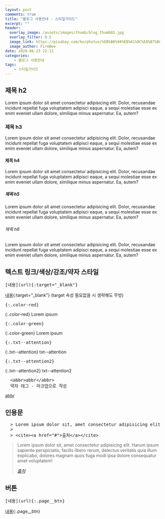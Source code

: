 ```yaml
---
layout: post
comments: true
title: "블로그 사용안내 - 스타일가이드"
excerpt: ""
header:
  overlay_image: /assets/images/thumb/blog_thumb02.jpg
  overlay_filter: 0.5
  image_link: https://pixabay.com/ko/photos/%EB%B8%94%EB%A1%9C%EA%B7%B8-%EC%84%9C%EC%9E%AC%EC%9D%91-%EC%9D%B8%ED%84%B0%EB%84%B7-%EC%9B%B9-793047/
  image_author: FirmBee
date: 2020-06-23 22:13
categories:
    - 블로그 사용안내
tags:
    - 스타일가이드
---
```

## 제목 h2

Lorem ipsum dolor sit amet consectetur adipisicing elit. Dolor, recusandae incidunt repellat fuga voluptatem adipisci eaque, a sequi molestiae esse ex enim eveniet ullam dolore, similique minus aspernatur. Ea, autem?

### 제목 h3

Lorem ipsum dolor sit amet consectetur adipisicing elit. Dolor, recusandae incidunt repellat fuga voluptatem adipisci eaque, a sequi molestiae esse ex enim eveniet ullam dolore, similique minus aspernatur. Ea, autem?

#### 제목 h4

Lorem ipsum dolor sit amet consectetur adipisicing elit. Dolor, recusandae incidunt repellat fuga voluptatem adipisci eaque, a sequi molestiae esse ex enim eveniet ullam dolore, similique minus aspernatur. Ea, autem?

##### 제목 h5

Lorem ipsum dolor sit amet consectetur adipisicing elit. Dolor, recusandae incidunt repellat fuga voluptatem adipisci eaque, a sequi molestiae esse ex enim eveniet ullam dolore, similique minus aspernatur. Ea, autem?

###### 제목 h6

Lorem ipsum dolor sit amet consectetur adipisicing elit. Dolor, recusandae incidunt repellat fuga voluptatem adipisci eaque, a sequi molestiae esse ex enim eveniet ullam dolore, similique minus aspernatur. Ea, autem?

## 텍스트 링크/색상/강조/약자 스타일

<pre class="codebox" title="markdown 코드">
[내용](url){:target="_blank"}
</pre>

[내용](https://tidyred.github.io/){:target="_blank"}
(target 속성 필요없을 시 생략해도 무방)

<pre class="codebox" title="markdown 코드">{:.color-red}</pre>

{:.color-red}
Lorem ipsum

<pre class="codebox" title="markdown 코드">{:.color-green}</pre>

{:.color-green}
Lorem ipsum

<pre class="codebox" title="markdown 코드">{:.txt--attention}</pre>

{:.txt--attention}
txt--attention

<pre class="codebox" title="markdown 코드">{:.txt--attention2}</pre>

{:.txt--attention2}
txt--attention2

<pre class="codebox" title="markdown 코드">
  &lt;abbr&gt;abbr&lt;/abbr&gt;
  약자 태그 - 마크업으로 작성
</pre>

<abbr title="abbreviation">abbr</abbr>

## 인용문

<pre class="codebox" title="markdown 코드">
  > Lorem ipsum dolor sit, amet consectetur adipisicing elit. Harum ipsum sapiente perspiciatis, facilis libero rerum, delectus veritatis quia illum explicabo, dolores magnam quos fuga modi ipsa dolore consequatur amet voluptatem!
  >
  > &lt;cite&gt;&lt;a href="#"&gt;출처&lt;/a&gt;&lt;/cite&gt;
</pre>

> Lorem ipsum dolor sit, amet consectetur adipisicing elit. Harum ipsum sapiente perspiciatis, facilis libero rerum, delectus veritatis quia illum explicabo, dolores magnam quos fuga modi ipsa dolore consequatur amet voluptatem!
>
> <cite><a href="#">출처</a></cite>

## 버튼

<pre class="codebox" title="markdown 코드">[내용](url){:.page__btn}</pre>

[내용](https://tidyred.github.io/){:.page__btn}